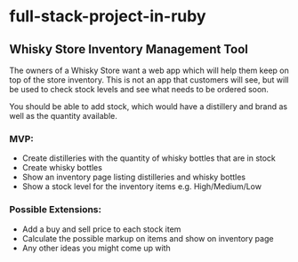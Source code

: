 # full-stack-project-in-ruby

## Whisky Store Inventory Management Tool

The owners of a Whisky Store want a web app which will help them keep on top of the store inventory. This is not an app that customers will see, but will be used to check stock levels and see what needs to be ordered soon.

You should be able to add stock, which would have a distillery and brand as well as the quantity available.

### MVP:

- Create distilleries with the quantity of whisky bottles that are in stock
- Create whisky bottles
- Show an inventory page listing distilleries and whisky bottles
- Show a stock level for the inventory items e.g. High/Medium/Low

### Possible Extensions:

- Add a buy and sell price to each stock item
- Calculate the possible markup on items and show on inventory page
- Any other ideas you might come up with
